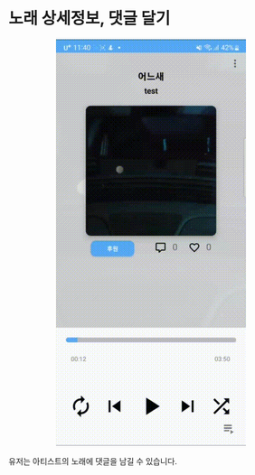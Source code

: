 # 노래 상세정보, 댓글 달기

<div align="center">
    <img src="../gif/노래 상세정보, 댓글 달기.gif"/>
</div>

유저는 아티스트의 노래에 댓글을 남길 수 있습니다.
